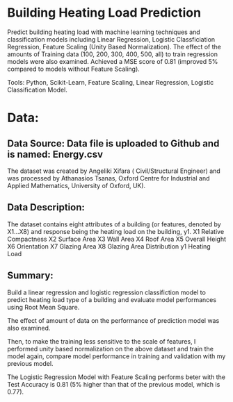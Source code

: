 # Building Heating Load Prediction

Predict building heating load with machine learning techniques and classification models including Linear Regression, Logistic Classficiation Regression, Feature Scaling (Unity Based Normalization). The effect of the amounts of Training data (100, 200, 300, 400, 500, all) to train regression models were also examined. Achieved a MSE score of 0.81 (improved 5% compared to models without Feature Scaling). 

Tools: Python, Scikit-Learn, Feature Scaling, Linear Regression, Logistic Classification Model. 


# Data:
## Data Source: Data file is uploaded to Github and is named: Energy.csv
The dataset was created by Angeliki Xifara ( Civil/Structural Engineer) and was processed by Athanasios Tsanas, Oxford Centre for Industrial and Applied Mathematics, University of Oxford, UK).

## Data Description:
The dataset contains eight attributes of a building (or features, denoted by X1...X8) and response being the heating load on the building, y1.
	X1 Relative Compactness
	X2 Surface Area
	X3 Wall Area
	X4 Roof Area
	X5 Overall Height
	X6 Orientation
	X7 Glazing Area
	X8 Glazing Area Distribution
	y1 Heating Load

## Summary: 

Build a linear regression and logistic regression classifiction model to predict heating load type of a building and evaluate model performances using Root Mean Square. 

The effect of amount of data on the performance of prediction model was also examined. 

Then, to make the training less sensitive to the scale of features, I performed unity based normalization on the above dataset and train the model again, compare model performance in training and validation with my previous model.

The Logistic Regression Model with Feature Scaling performs beter with the Test Accuracy is 0.81 (5% higher than that of the previous model, which is 0.77).